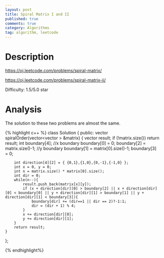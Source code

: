 ```yaml
---
layout: post
title: Spiral Matrix I and II
published: true
comments: true
category: Algorithms
tag: algorithm, leetcode
---
```




# Description


https://oj.leetcode.com/problems/spiral-matrix/

https://oj.leetcode.com/problems/spiral-matrix-ii/

Difficulty: 1.5/5.0 star

# Analysis

The solution to these two problems are almost the same. 


{% highlight c++ %}
class Solution {
public:
    vector<int> spiralOrder(vector<vector<int> > &matrix) {
        vector<int> result;
        if (!matrix.size()) return result;
        int boundary[4];
        //x boundary
        boundary[0] = 0; boundary[2] = matrix.size()-1;
        //y boundary
        boundary[1] = matrix[0].size()-1; boundary[3] = 0;
        
        
        int direction[4][2] = { {0,1},{1,0},{0,-1},{-1,0} };
        int x = 0, y = 0;
        int n = matrix.size() * matrix[0].size();
        int dir = 0;
        while(n--){
            result.push_back(matrix[x][y]);
            if (x + direction[dir][0] > boundary[2] || x + direction[dir][0] < boundary[0] || y + direction[dir][1] > boundary[1] || y + direction[dir][1] < boundary[3]){
                boundary[dir] += (dir==1 || dir == 2)?-1:1;
                dir = (dir + 1) % 4;
            }
            x += direction[dir][0];
            y += direction[dir][1];
        }        
        return result;        
    }
};

{% endhighlight%}
